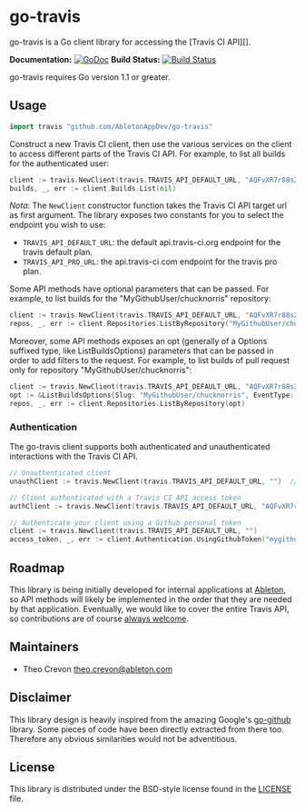 # go-travis

go-travis is a Go client library for accessing the [Travis CI API][].

**Documentation:** [![GoDoc](https://godoc.org/github.com/AbletonAppDev/go-travis/travis?status.svg)](https://godoc.org/github.com/AbletonAppDev/go-travis/travis)
**Build Status:** [![Build Status](https://travis-ci.org/AbletonAppDev/go-travis.svg?branch=master)](https://travis-ci.org/AbletonAppDev/go-travis)

go-travis requires Go version 1.1 or greater.

## Usage ##

```go
import travis "github.com/AbletonAppDev/go-travis"
```

Construct a new Travis CI client, then use the various services on the client to
access different parts of the Travis CI API.  For example, to list all
builds for the authenticated user:

```go
client := travis.NewClient(travis.TRAVIS_API_DEFAULT_URL, "AQFvXR7r88s2Db5-dMYo3g")
builds, _, err := client.Builds.List(nil)
```

*Nota*: The ``NewClient`` constructor function takes the Travis CI API target url as first argument. The library exposes two constants for you to select the endpoint you wish to use:
  + ``TRAVIS_API_DEFAULT_URL``: the default api.travis-ci.org endpoint for the travis default plan.
  + ``TRAVIS_API_PRO_URL``: the api.travis-ci.com endpoint for the travis pro plan.

Some API methods have optional parameters that can be passed.  For example,
to list builds for the "MyGithubUser/chucknorris" repository:

```go
client := travis.NewClient(travis.TRAVIS_API_DEFAULT_URL, "AQFvXR7r88s2Db5-dMYo3g")
repos, _, err := client.Repositories.ListByRepository("MyGithubUser/chucknorris", nil)
```

Moreover, some API methods exposes an opt (generally of a Options suffixed type, like ListBuildsOptions) parameters that can be passed in order to add filters to the request. For example, to list builds of pull request only for repository "MyGithubUser/chucknorris":

```go
client := travis.NewClient(travis.TRAVIS_API_DEFAULT_URL, "AQFvXR7r88s2Db5-dMYo3g")
opt := &ListBuildsOptions{Slug: "MyGithubUser/chucknorris", EventType: "pull_request"}
repos, _, err := client.Repositories.ListByRepository(opt)
```

### Authentication ###

The go-travis client supports both authenticated and unauthenticated interactions with the Travis CI API.

```go
// Unauthenticated client
unauthClient := travis.NewClient(travis.TRAVIS_API_DEFAULT_URL, "")  // Unauthenticated client

// Client authenticated with a Travis CI API access token
authClient := travis.NewClient(travis.TRAVIS_API_DEFAULT_URL, "AQFvXR7r88s2Db5-dMYo3g")

// Authenticate your client using a Github personal token
client := travis.NewClient(travis.TRAVIS_API_DEFAULT_URL, "")
access_token, _, err := client.Authentication.UsingGithubToken("mygithubtoken")  // Your client is now authenticated
```


## Roadmap ##

This library is being initially developed for internal applications at
[Ableton](http://ableton.com), so API methods will likely be implemented in the order that they are
needed by that application. Eventually, we would like to cover the entire
Travis API, so contributions are of course [always welcome][contributing].

[contributing]: CONTRIBUTING.md

## Maintainers

* Theo Crevon <theo.crevon@ableton.com>

## Disclaimer

This library design is heavily inspired from the amazing Google's [go-github](https://github.com/google/go-github) library. Some pieces of code have been directly extracted from there too. Therefore any obvious similarities would not be adventitious.

## License ##

This library is distributed under the BSD-style license found in the [LICENSE](./LICENSE)
file.
